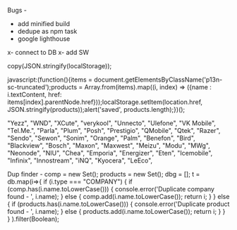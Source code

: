 Bugs -
- add minified build
- dedupe as npm task
- google lighthouse

x- connect to DB
x- add SW

copy(JSON.stringify(localStorage));

javascript:(function(){items = document.getElementsByClassName('p13n-sc-truncated');products = Array.from(items).map((i, index) => ({name : i.textContent, href: items[index].parentNode.href}));localStorage.setItem(location.href, JSON.stringify(products));alert('saved', products.length);})();

  "Yezz",
  "WND",
  "XCute",
  "verykool",
    "Unnecto",
      "Ulefone",
  "VK Mobile",
    "Tel.Me.",
        "Parla",
      "Plum",
      "Posh",
      "Prestigio",
      "QMobile",
      "Qtek",
      "Razer",
        "Sendo",
        "Sewon",
          "Sonim",
            "Orange",
            "Palm",
                  "Benefon",
                  "Bird",
                "Blackview",
              "Bosch",
                "Maxon",
                "Maxwest",
                "Meizu",
                  "Modu",
                    "MWg",
                      "Neonode",
                      "NIU",
                        "Chea",
                          "Emporia",
                          "Energizer",
                            "Eten",
                              "Icemobile",
                              "Infinix",
                              "Innostream",
                              "iNQ",
                                "Kyocera",
                                  "LeEco",


Dup finder -
comp = new Set();
products = new Set();
dbg = [];
t = db.map(i=>{
    if (i.type === "COMPANY") {
        if (comp.has(i.name.toLowerCase())) {
            console.error('Duplicate company found - ', i.name);
        } else {
            comp.add(i.name.toLowerCase());
            return i;
        }
    } else {
        if (products.has(i.name.toLowerCase())) {
            console.error('Duplicate product found - ', i.name);
        } else {
            products.add(i.name.toLowerCase());
            return i;
        }
    }
}
).filter(Boolean);

